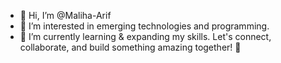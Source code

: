 - 👋 Hi, I’m @Maliha-Arif
- 👀 I’m interested in emerging technologies and programming.
- 🌱 I’m currently learning & expanding my skills.
Let's connect, collaborate, and build something amazing together! 🚀

<!---
Maliha-Arif/Maliha-Arif is a ✨ special ✨ repository because its `README.md` (this file) appears on your GitHub profile.
You can click the Preview link to take a look at your changes.
--->
